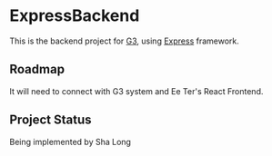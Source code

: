 # ExpressBackend

This is the backend project for [G3](https://github.com/Xtra-Computing/G3), using [Express](https://expressjs.com/) framework.

## Roadmap

It will need to connect with G3 system and Ee Ter's React Frontend.

## Project Status

Being implemented by Sha Long
